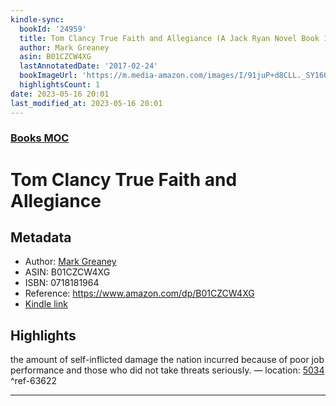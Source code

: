 ```yaml
---
kindle-sync:
  bookId: '24959'
  title: Tom Clancy True Faith and Allegiance (A Jack Ryan Novel Book 16)
  author: Mark Greaney
  asin: B01CZCW4XG
  lastAnnotatedDate: '2017-02-24'
  bookImageUrl: 'https://m.media-amazon.com/images/I/91juP+d8CLL._SY160.jpg'
  highlightsCount: 1
date: 2023-05-16 20:01
last_modified_at: 2023-05-16 20:01
---
```

### [Books MOC](Books%20MOC.md)

# Tom Clancy True Faith and Allegiance

## Metadata
* Author: [Mark Greaney](https://www.amazon.comundefined)
* ASIN: B01CZCW4XG
* ISBN: 0718181964
* Reference: https://www.amazon.com/dp/B01CZCW4XG
* [Kindle link](kindle://book?action=open&asin=B01CZCW4XG)

## Highlights
the amount of self-inflicted damage the nation incurred because of poor job performance and those who did not take threats seriously. — location: [5034](kindle://book?action=open&asin=B01CZCW4XG&location=5034) ^ref-63622

---
